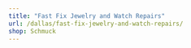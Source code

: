 ```yaml
---
title: "Fast Fix Jewelry and Watch Repairs"
url: /dallas/fast-fix-jewelry-and-watch-repairs/
shop: Schmuck
---
```


